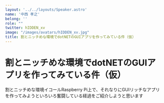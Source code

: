 ```yaml
---
layout: '../../layouts/Speaker.astro'
name: '中西 孝之'
belong: ''
role: ""
twitter: hIDDEN_xv
image: "/images/avatars/hIDDEN_xv.jpg"
title: 割とニッチめな環境でdotNETのGUIアプリを作ってみている件（仮）	
---
```


# 割とニッチめな環境でdotNETのGUIアプリを作ってみている件（仮）	

割とニッチめな環境イコールRaspberry Pi上で、それなりにGUIリッチなアプリを作ってみようといろいろ奮闘している経過をご紹介しようと思います